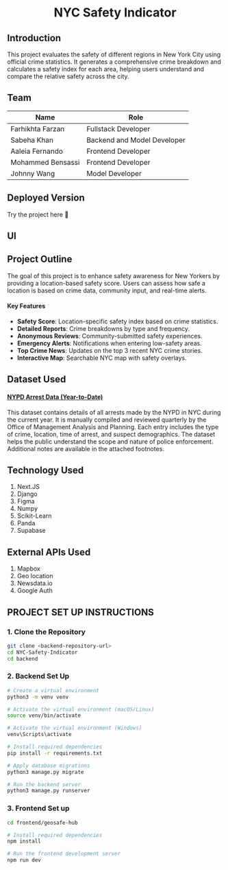 <h1 align="center">NYC Safety Indicator</h1>

## Introduction
This project evaluates the safety of different regions in New York City using official crime statistics. It generates a comprehensive crime breakdown and calculates a safety index for each area, helping users understand and compare the relative safety across the city.

## Team
| Name                | Role                        |
|---------------------|-----------------------------|
| Farhikhta Farzan    | Fullstack Developer         |
| Sabeha Khan         | Backend and Model Developer |
| Aaleia Fernando     | Frontend Developer          |
| Mohammed Bensassi   | Frontend Developer          |
| Johnny Wang         | Model Developer             |

## Deployed Version
Try the project here 🚨

## UI

## Project Outline

The goal of this project is to enhance safety awareness for New Yorkers by providing a location-based safety score. Users can assess how safe a location is based on crime data, community input, and real-time alerts.

#### Key Features
- **Safety Score**: Location-specific safety index based on crime statistics.
- **Detailed Reports**: Crime breakdowns by type and frequency.
- **Anonymous Reviews**: Community-submitted safety experiences.
- **Emergency Alerts**: Notifications when entering low-safety areas.
- **Top Crime News**: Updates on the top 3 recent NYC crime stories.
- **Interactive Map**: Searchable NYC map with safety overlays.

## Dataset Used
#### [NYPD Arrest Data (Year-to-Date)](https://data.cityofnewyork.us/Public-Safety/NYPD-Arrest-Data-Year-to-Date-/uip8-fykc)

This dataset contains details of all arrests made by the NYPD in NYC during the current year. It is manually compiled and reviewed quarterly by the Office of Management Analysis and Planning. Each entry includes the type of crime, location, time of arrest, and suspect demographics. The dataset helps the public understand the scope and nature of police enforcement. Additional notes are available in the attached footnotes.


## Technology Used
1. Next.JS
2. Django
3. Figma
4. Numpy
5. Scikit-Learn
6. Panda
7. Supabase

## External APIs Used
1. Mapbox
2. Geo location
3. Newsdata.io
4. Google Auth

   
   
## PROJECT SET UP INSTRUCTIONS

### 1. Clone the  Repository
```bash
git clone <backend-repository-url>
cd NYC-Safety-Indicator
cd backend
```
### 2. Backend Set Up
```bash
# Create a virtual environment
python3 -m venv venv

# Activate the virtual environment (macOS/Linux)
source venv/bin/activate

# Activate the virtual environment (Windows)
venv\Scripts\activate

# Install required dependencies
pip install -r requirements.txt

# Apply database migrations
python3 manage.py migrate

# Run the backend server
python3 manage.py runserver
```
### 3. Frontend Set up
```bash
cd frontend/geosafe-hub

# Install required dependencies
npm install

# Run the frontend development server
npm run dev
```
